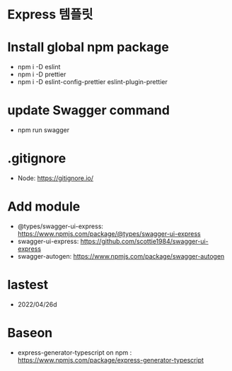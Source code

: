 # Express 템플릿

# Install global npm package
- npm i -D eslint
- npm i -D prettier
- npm i -D eslint-config-prettier eslint-plugin-prettier
# update Swagger command

- npm run swagger

# .gitignore
- Node: https://gitignore.io/
  
# Add module
- @types/swagger-ui-express: https://www.npmjs.com/package/@types/swagger-ui-express
- swagger-ui-express: https://github.com/scottie1984/swagger-ui-express
- swagger-autogen: https://www.npmjs.com/package/swagger-autogen

# lastest
- 2022/04/26d

# Baseon
- express-generator-typescript on npm : https://www.npmjs.com/package/express-generator-typescript
